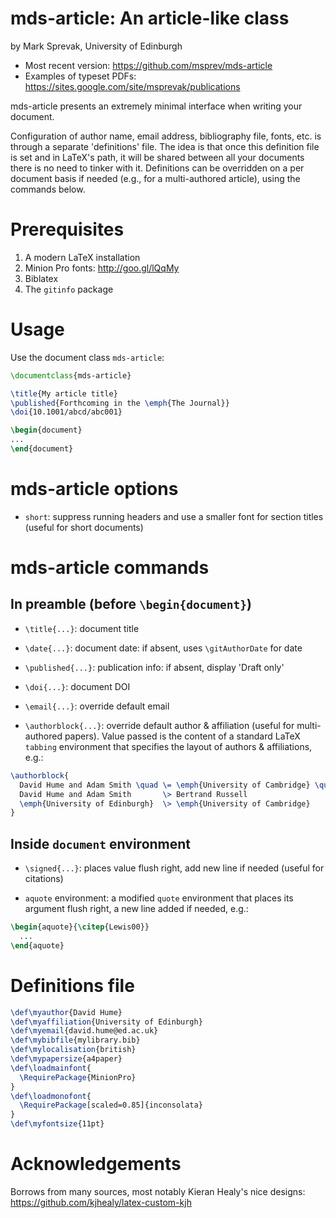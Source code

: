 # mds-article: An article-like class  

by Mark Sprevak, University of Edinburgh  

* Most recent version: <https://github.com/msprev/mds-article>
* Examples of typeset PDFs: <https://sites.google.com/site/msprevak/publications>  

mds-article presents an extremely minimal interface when writing your document.

Configuration of author name, email address, bibliography file, fonts, etc. is through a separate 'definitions' file. The idea is that once this definition file is set and in LaTeX's path, it will be shared between all your documents there is no need to tinker with it. Definitions can be overridden on a per document basis if needed (e.g., for a multi-authored article), using the commands below.

# Prerequisites

1. A modern LaTeX installation
2. Minion Pro fonts: <http://goo.gl/lQqMy>
3. Biblatex
4. The `gitinfo` package

# Usage

Use the document class `mds-article`:

```latex
\documentclass{mds-article}

\title{My article title}
\published{Forthcoming in the \emph{The Journal}}
\doi{10.1001/abcd/abc001}

\begin{document}
...
\end{document}
```

# mds-article options

* `short`: suppress running headers and use a smaller font for section titles (useful for short documents)

# mds-article commands

## In preamble (before `\begin{document}`)

* `\title{...}`: document title

* `\date{...}`: document date: if absent, uses `\gitAuthorDate` for date

* `\published{...}`: publication info: if absent, display 'Draft only'

* `\doi{...}`: document DOI

* `\email{...}`: override default email

* `\authorblock{...}`: override default author & affiliation (useful for multi-authored papers). Value passed is the content of a standard LaTeX `tabbing` environment that specifies the layout of authors & affiliations, e.g.:

```latex
\authorblock{
  David Hume and Adam Smith \quad \= \emph{University of Cambridge} \quad \= \kill
  David Hume and Adam Smith       \> Bertrand Russell                     \> John Locke \\ 
  \emph{University of Edinburgh}  \> \emph{University of Cambridge}       \> \emph{University of Oxford}
}
```


## Inside `document` environment

* `\signed{...}`: places value flush right, add new line if needed (useful for citations)

* `aquote` environment: a modified `quote` environment that places its argument flush right, a new line added if needed, e.g.:  

```latex
\begin{aquote}{\citep{Lewis00}} 
  ... 
\end{aquote}
```

# Definitions file

```latex
\def\myauthor{David Hume}
\def\myaffiliation{University of Edinburgh}
\def\myemail{david.hume@ed.ac.uk}
\def\mybibfile{mylibrary.bib}
\def\mylocalisation{british}
\def\mypapersize{a4paper}
\def\loadmainfont{ 
  \RequirePackage{MinionPro}
}
\def\loadmonofont{
  \RequirePackage[scaled=0.85]{inconsolata}
}
\def\myfontsize{11pt}
```

# Acknowledgements

Borrows from many sources, most notably Kieran Healy's nice designs:
<https://github.com/kjhealy/latex-custom-kjh>
